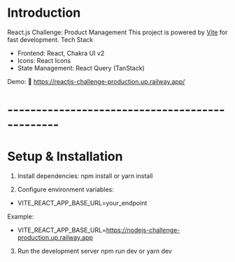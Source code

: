 # Introduction
React.js Challenge: Product Management
This project is powered by [Vite](https://vitejs.dev/) for fast development.
Tech Stack
 - Frontend: React, Chakra UI v2
 - Icons: React Icons
 - State Management: React Query (TanStack)

Demo: 🔗 https://reactjs-challenge-production.up.railway.app/

# ----------------------------------------------- #

# Setup & Installation
1. Install dependencies:
npm install
or
yarn install

2. Configure environment variables:
 - VITE_REACT_APP_BASE_URL=your_endpoint

Example: 
 - VITE_REACT_APP_BASE_URL=https://nodejs-challenge-production.up.railway.app

3. Run the development server
npm run dev
or
yarn dev